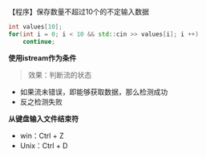 【程序】保存数量不超过10个的不定输入数据
```C++
int values[10];
for(int i = 0; i < 10 && std::cin >> values[i]; i ++)
    continue;
```

**使用istream作为条件**  
> 效果：判断流的状态  
* 如果流未错误，即能够获取数据，那么检测成功
* 反之检测失败

**从键盘输入文件结束符**  
* win：Ctrl + Z
* Unix：Ctrl + D

